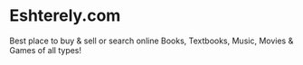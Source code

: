 # Eshterely.com
Best place to buy & sell or search online Books, Textbooks, Music, Movies & Games of all types!
